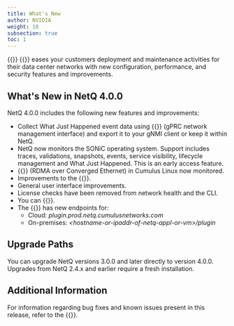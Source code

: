 ```yaml
---
title: What's New
author: NVIDIA
weight: 10
subsection: true
toc: 1
---
```


{{<product>}} {{<version>}} eases your customers deployment and maintenance activities for their data center networks with new configuration, performance, and security features and improvements.

<!-- vale off -->
## What's New in NetQ 4.0.0
<!-- vale on -->

NetQ 4.0.0 includes the following new features and improvements:

- Collect What Just Happened event data using {{<link title="Configure and Monitor What Just Happened#collect-wjh-data-using-gnmi" text="gNMI">}} (gPRC network management interface) and export it to your gNMI client or keep it within NetQ.
- NetQ now monitors the SONiC operating system. Support includes traces, validations, snapshots, events, service visibility, lifecycle management and What Just Happened. This is an early access feature.
- {{<link url="Monitor-the-RoCE-Service" text="RoCE">}} (RDMA over Converged Ethernet) in Cumulus Linux now monitored.
- Improvements to the {{<link url="Validate-Operations" text="validation flow">}}.
- General user interface improvements.
- License checks <!-- vale off -->have been removed<!-- vale on --> from network health and the CLI.
- You can {{<link title="Manage the NetQ UI#rename-a-premises" text="rename premises">}}.
- The {{<link title="Integrate NetQ with Grafana" text="Grafana plugin">}} has new endpoints for:
  - Cloud: *plugin.prod.netq.cumulusnetworks.com*
  - On-premises: *\<hostname-or-ipaddr-of-netq-appl-or-vm\>/plugin*

## Upgrade Paths

You can upgrade NetQ versions 3.0.0 and later directly to version 4.0.0. Upgrades from NetQ 2.4.x and earlier require a fresh installation.

## Additional Information

For information regarding bug fixes and known issues present in this release, refer to the {{<link title="NVIDIA Cumulus NetQ 4.0 Release Notes" text="release notes">}}.
